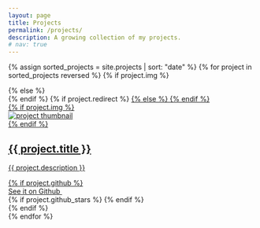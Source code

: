 ```yaml
---
layout: page
title: Projects
permalink: /projects/
description: A growing collection of my projects.
# nav: true
---
```


<div class="projects grid">

  {% assign sorted_projects = site.projects | sort: "date" %}
  {% for project in sorted_projects reversed %}
  {% if project.img %}
  <div class="grid-item grid-item--height2">
  {% else %}
  <div class="grid-item">
  {% endif %}
    {% if project.redirect %}
    <a href="{{ project.redirect }}" target="_blank">
    {% else %}
    <a href="{{ project.url | relative_url }}">
    {% endif %}
      <div class="card hoverable">
        {% if project.img %}
        <div class="image-container">
          <img src="{{ project.img | relative_url }}" alt="project thumbnail">
        </div>
        {% endif %}
        <div class="card-body">
          <h2 class="card-title">{{ project.title }}</h2>
          <p class="card-text">{{ project.description }}</p>
          <div class="row ml-1 mr-1 p-0 github-row">
            {% if project.github %}
            <div class="github-icon">
              <div class="icon" data-toggle="tooltip" title="Code Repository">
                <a href="{{ project.github }}" target="_blank">See it on Github&nbsp;<i class="fab fa-github gh-icon"></i></a>
              </div>
              {% if project.github_stars %}
              <span class="stars" data-toggle="tooltip" title="GitHub Stars">
                <i class="fas fa-star"></i>
                <span id="{{ project.github_stars }}-stars"></span>
              </span>
              {% endif %}
            </div>
            {% endif %}
          </div>
        </div>
      </div>
    </a>
  </div>
{% endfor %}

</div>
